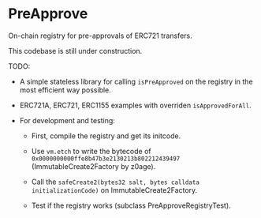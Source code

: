 # PreApprove

On-chain registry for pre-approvals of ERC721 transfers.

This codebase is still under construction.

TODO:

- A simple stateless library for calling `isPreApproved` on the registry in the most efficient way possible.

- ERC721A, ERC721, ERC1155 examples with overriden `isApprovedForAll`.

- For development and testing:

	- First, compile the registry and get its initcode.

	- Use `vm.etch` to write the bytecode of `0x0000000000ffe8b47b3e2130213b802212439497` (ImmutableCreate2Factory by z0age).

	- Call the `safeCreate2(bytes32 salt, bytes calldata initializationCode)` on ImmutableCreate2Factory.

	- Test if the registry works (subclass PreApproveRegistryTest).





